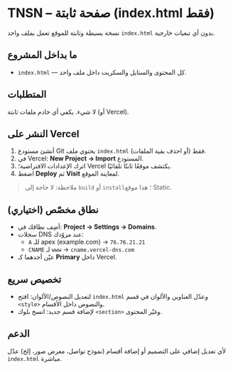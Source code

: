 # TNSN – صفحة ثابتة (index.html فقط)

نسخة بسيطة وثابتة للموقع تعمل بملف واحد `index.html` بدون أي تبعيات خارجية.

## ما بداخل المشروع
- `index.html` — كل المحتوى والستايل والسكربت داخل ملف واحد.

## المتطلبات
لا شيء. يكفي أي خادم ملفات ثابتة (أو Vercel).

## النشر على Vercel
1) أنشئ مستودع Git يحتوي ملف `index.html` فقط (أو احذف بقية الملفات).
2) في Vercel: **New Project → Import** المستودع.
3) اترك الإعدادات الافتراضية؛ Vercel يكتشف موقعًا ثابتًا تلقائيًا.
4) اضغط **Deploy** ثم **Visit** لمعاينة الموقع.

> ملاحظة: لا حاجة إلى `build` أو `install`؛ هذا موقع Static.

## نطاق مخصّص (اختياري)
- أضِف نطاقك في: **Project → Settings → Domains**.
- سجلات DNS عند مزوّدك:
  - `A` للـ apex (example.com) → `76.76.21.21`
  - `CNAME` لـ `www` → `cname.vercel-dns.com`
- عيّن أحدهما كـ **Primary** داخل Vercel.

## تخصيص سريع
- لتعديل النصوص/الألوان: افتح `index.html` وعدّل العناوين والألوان في قسم `<style>` والنصوص داخل الأقسام.
- لإضافة قسم جديد: انسخ بلوك `<section>` وغيّر المحتوى.

## الدعم
لأي تعديل إضافي على التصميم أو إضافة أقسام (نموذج تواصل، معرض صور، إلخ) عدّل `index.html` مباشرة.
